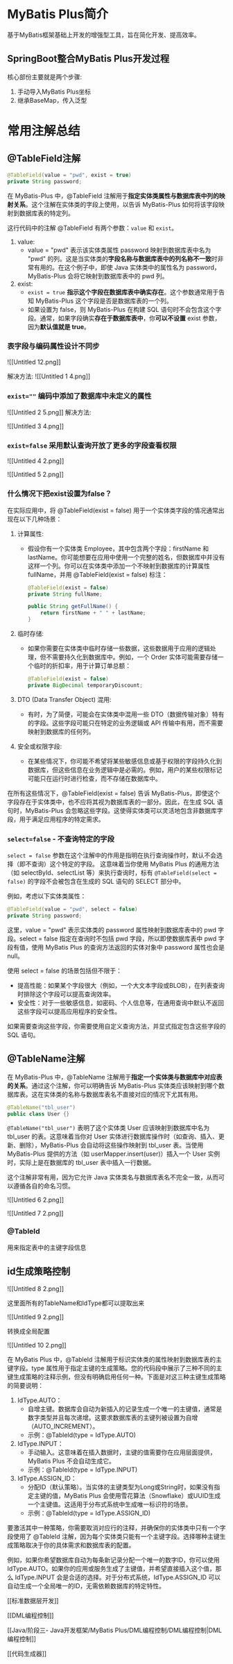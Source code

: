 # MyBatis Plus简介

基于MyBatis框架基础上开发的增强型工具，旨在简化开发、提高效率。
## SpringBoot整合MyBatis Plus开发过程

核心部份主要就是两个步骤:
1. 手动导入MyBatis Plus坐标
2. 继承BaseMap，传入泛型
# 常用注解总结

## @TableField注解

```Java
@TableField(value = "pwd", exist = true)
private String password;
```

在 MyBatis-Plus 中，@TableField 注解用于**指定实体类属性与数据库表中列的映射关系**。这个注解在实体类的字段上使用，以告诉 MyBatis-Plus 如何将该字段映射到数据库表的特定列。

这行代码中的注解 @TableField 有两个参数：`value` 和 `exist`。
1. value:
    - value = "pwd" 表示该实体类属性 password 映射到数据库表中名为 "pwd" 的列。这是当实体类的**字段名称与数据库表中的列名称不一致**时非常有用的。在这个例子中，即使 Java 实体类中的属性名为 password，MyBatis-Plus 会将它映射到数据库表中的 pwd 列。
2. exist:
    - `exist = true` **指示这个字段在数据库表中确实存在**。这个参数通常用于告知 MyBatis-Plus 这个字段是否是数据库表的一个列。
    - 如果设置为 false，则 MyBatis-Plus 在构建 SQL 语句时不会包含这个字段。通常，如果字段确实**存在于数据库表中**，你**可以不设置** exist 参数，因为**默认值就是 true**。

### 表字段与编码属性设计不同步
![[Untitled 12.png]]

解决方法:
![[Untitled 1 4.png]]

### `exist=""` 编码中添加了数据库中未定义的属性

![[Untitled 2 5.png]]
解决方法:

![[Untitled 3 4.png]]

### `exist=false` 采用默认查询开放了更多的字段查看权限

![[Untitled 4 2.png]]

![[Untitled 5 2.png]]

### 什么情况下把exist设置为false？

在实际应用中，将 @TableField(exist = false) 用于一个实体类字段的情况通常出现在以下几种场景：

1. 计算属性:
    - 假设你有一个实体类 Employee，其中包含两个字段：firstName 和 lastName。你可能想要在应用中使用一个完整的姓名，但数据库中并没有这样一个列。你可以在实体类中添加一个不映射到数据库的计算属性 fullName，并用 @TableField(exist = false) 标注：
        
        ```Java
        @TableField(exist = false)
        private String fullName;
        
        public String getFullName() {
            return firstName + " " + lastName;
        }
        ```
        
2. 临时存储:
    - 如果你需要在实体类中临时存储一些数据，这些数据用于应用的逻辑处理，但不需要持久化到数据库中。例如，一个 Order 实体可能需要存储一个临时的折扣率，用于计算订单总额：
        
        ```Java
        @TableField(exist = false)
        private BigDecimal temporaryDiscount;
        ```
        
3. DTO (Data Transfer Object) 混用:
    - 有时，为了简便，可能会在实体类中混用一些 DTO（数据传输对象）特有的字段。这些字段可能只在特定的业务逻辑或 API 传输中有用，而不需要映射到数据库的任何列。
4. 安全或权限字段:
    - 在某些情况下，你可能不希望将某些敏感信息或基于权限的字段持久化到数据库，但这些信息在业务逻辑中是必需的。例如，用户的某些权限标记可能只在运行时进行检查，而不存储在数据库中。

在所有这些情况下，@TableField(exist = false) 告诉 MyBatis-Plus，即使这个字段存在于实体类中，也不应将其视为数据库表的一部分。因此，在生成 SQL 语句时，MyBatis-Plus 会忽略这些字段。这使得实体类可以灵活地包含非数据库字段，用于满足应用程序的特定需求。

### `select=false` - 不查询特定的字段

`select = false` 参数在这个注解中的作用是指明在执行查询操作时，默认不会选择（即不查询）这个特定的字段。
这意味着当你使用 MyBatis Plus 的通用方法（如 selectById、selectList 等）来执行查询时，标有 `@TableField(select = false)` 的字段不会被包含在生成的 SQL 语句的 SELECT 部分中。

例如，考虑以下实体类属性：

```Java
@TableField(value = "pwd", select = false)
private String password;
```

这里，value = "pwd" 表示实体类的 password 属性映射到数据库表中的 pwd 字段。select = false 指定在查询时不包括 pwd 字段，所以即使数据库表中 pwd 字段有值，使用 MyBatis Plus 的查询方法返回的实体对象中 password 属性也会是 null。

使用 select = false 的场景包括但不限于：

- 提高性能：如果某个字段很大（例如，一个大文本字段或BLOB），在列表查询时排除这个字段可以提高查询效率。
- 安全性：对于一些敏感信息，如密码、个人信息等，在通用查询中默认不返回这些字段可以提高应用程序的安全性。

如果需要查询这些字段，你需要使用自定义查询方法，并显式指定包含这些字段的 SQL 语句。

## @TableName注解

在 MyBatis-Plus 中，@TableName 注解用于**指定一个实体类与数据库中对应表的关系**。通过这个注解，你可以明确告诉 MyBatis-Plus 实体类应该映射到哪个数据库表。这在实体类的名称与数据库表名不直接对应的情况下尤其有用。

```Java
@TableName("tbl_user")
public class User {}
```

`@TableName("tbl_user")` 表明了这个实体类 User 应该映射到数据库中名为 tbl_user 的表。这意味着当你对 User 实体进行数据库操作时（如查询、插入、更新、删除），MyBatis-Plus 会自动将这些操作映射到 tbl_user 表。当使用 MyBatis-Plus 提供的方法（如 userMapper.insert(user)）插入一个 User 实例时，实际上是在数据库的 tbl_user 表中插入一行数据。

这个注解非常有用，因为它允许 Java 实体类名与数据库表名不完全一致，从而可以遵循各自的命名习惯。


![[Untitled 6 2.png]]

![[Untitled 7 2.png]]

### @TableId
用来指定表中的主键字段信息



## id生成策略控制

![[Untitled 8 2.png]]

这里面所有的TableName和IdType都可以提取出来

![[Untitled 9 2.png]]

转换成全局配置

![[Untitled 10 2.png]]

在 MyBatis Plus 中，@TableId 注解用于标识实体类的属性映射到数据库表的主键字段。type 属性用于指定主键的生成策略。您的代码段中展示了三种不同的主键生成策略的注释示例，但没有明确启用任何一种。下面是对这三种主键生成策略的简要说明：

1. IdType.AUTO：
    - 自增主键。数据库会自动为新插入的记录生成一个唯一的主键值，通常是数字类型并且每次递增。这要求数据库表的主键列被设置为自增（AUTO_INCREMENT）。
    - 示例：@TableId(type = IdType.AUTO)
2. IdType.INPUT：
    - 手动输入。这意味着在插入数据时，主键的值需要你在应用层面提供，MyBatis Plus 不会自动生成它。
    - 示例：@TableId(type = IdType.INPUT)
3. IdType.ASSIGN_ID：
    - 分配ID（默认策略）。当实体的主键类型为Long或String时，如果没有指定主键的值，MyBatis Plus 会使用雪花算法（Snowflake）或UUID生成一个主键值。这适用于分布式系统中生成唯一标识符的场景。
    - 示例：@TableId(type = IdType.ASSIGN_ID)

要激活其中一种策略，你需要取消对应行的注释，并确保你的实体类中只有一个字段使用了 @TableId 注解，因为每个实体类只能有一个主键字段。选择哪种主键生成策略取决于你的具体需求和数据库表的配置。

例如，如果你希望数据库自动为每条新记录分配一个唯一的数字ID，你可以使用 IdType.AUTO。如果你的应用或服务生成了主键值，并希望直接插入这个值，那么 IdType.INPUT 会是合适的选择。对于分布式系统，IdType.ASSIGN_ID 可以自动生成一个全局唯一的ID，无需依赖数据库的特定特性。

[[标准数据层开发]]

[[DML编程控制]]

[[Java/阶段三- Java开发框架/MyBatis Plus/DML编程控制/DML编程控制|DML编程控制]]

[[代码生成器]]

